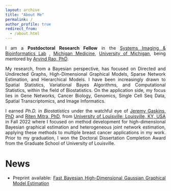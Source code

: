 ```yaml
---
layout: archive
title: "About Me"
permalink: /
author_profile: true
redirect_from: 
  - /about.html
---
```


<span style="text-align: justify"> 

I am a **Postdoctoral Research Fellow**  in the <span style ="color:blue">[Systems Imaging & Bioinformatics Lab](https://sibl.lab.medicine.umich.edu/)</span> ,  <span style = "color:blue">[Michigan Medicine](https://www.uofmhealth.org/)</span>, <span style = "color:blue">[University of Michigan](https://umich.edu/)</span>, being mentored by <span style ="color:blue">[Arvind Rao, PhD](https://sph.umich.edu/faculty-profiles/rao-arvind.html)</span>.

My research, from a Bayesian perspective, has focused on Directed and Undirected Graphs, High-Dimensional Graphical Models, Sparse Network Estimation, and Hierarchical Models. I have been increasingly drawn to Spatial Statistics, Variational Bayes Algorithms, and Computational Statistics, within the field of Biostatistics. On the application side, my focus lies in Gene Networks, Cancer Biology, Genomics, Single Cell Seq Data, Spatial Transcriptomics, and Image Informatics.

I earned _Ph.D._ in _Biostatistics_ under the watchful eye of <span style ="color:blue">[Jeremy Gaskins, PhD](https://louisville.edu/sphis/directory/jeremy-gaskins-phd)</span> and <span style ="color:blue">[Riten Mitra, PhD](https://louisville.edu/sphis/directory/riten-mitra)</span>, from <span style ="color:blue">[University of Louisville; Louisville, KY, USA](https://louisville.edu/)</span> in Fall 2022 where I focused on method development for high-dimensional Bayesian graphical estimation and heterogeneous joint network estimation, applying these methods to multiple breast cancer applications in my work. Prior to my graduation, I won the Doctoral Dissertation Completion Award from the Graduate School of University of Louisville.

# News

* Preprint available: <span style ="color:blue"> [Fast Bayesian High-Dimensional Gaussian Graphical Model Estimation](https://arxiv.org/abs/2308.02713) </span>
